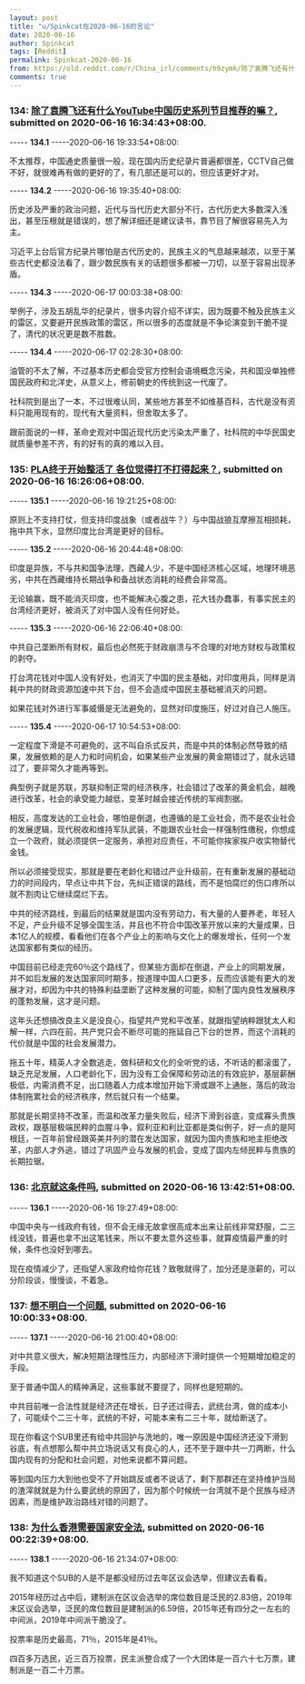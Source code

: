 ```yaml
---
layout: post
title: "u/Spinkcat在2020-06-16的言论"
date: 2020-06-16
author: Spinkcat
tags: [Reddit]
permalink: Spinkcat-2020-06-16
from: https://old.reddit.com/r/China_irl/comments/h9zymk/除了袁腾飞还有什么youtube中国历史系列节目推荐的嘛/
comments: true
---
```


### 134: [除了袁腾飞还有什么YouTube中国历史系列节目推荐的嘛？](https://old.reddit.com/r/China_irl/comments/h9zymk/除了袁腾飞还有什么youtube中国历史系列节目推荐的嘛/), submitted on 2020-06-16 16:34:43+08:00.

----- __134.1__ -----2020-06-16 19:33:54+08:00:

不太推荐，中国通史质量很一般，现在国内历史纪录片普遍都很差，CCTV自己做不好，就很难再有做的更好的了，有几部还是可以的，但应该更好才对。

----- __134.2__ -----2020-06-16 19:35:40+08:00:

历史涉及严重的政治问题，近代与当代历史大部分不行，古代历史大多数深入浅出，甚至压根就是错误的，想了解详细还是建议读书，靠节目了解很容易先入为主。

习近平上台后官方纪录片哪怕是古代历史的，民族主义的气息越来越浓，以至于某些古代史都没法看了，跟少数民族有关的话题很多都被一刀切，以至于容易出现矛盾。

----- __134.3__ -----2020-06-17 00:03:38+08:00:

举例子，涉及五胡乱华的纪录片，很多内容介绍不详实，因为既要不触及民族主义的雷区，又要避开民族政策的雷区，所以很多的态度就是不争论演变到干脆不提了，清代的状况更是数不胜数。

----- __134.4__ -----2020-06-17 02:28:30+08:00:

油管的不太了解，不过基本历史都会受官方控制会语境概念污染，共和国没单独修国民政府和北洋史，从意义上，修前朝史的传统到这一代废了。

社科院到是出了一本，不过很难认同，某些地方甚至不如维基百科，古代是没有资料只能用现有的，现代有大量资料，但舍取太多了。

跟前面说的一样，革命史观对中国近现代历史污染太严重了，社科院的中华民国史就质量参差不齐，有的好有的真的难以入目。

### 135: [PLA终于开始整活了 各位觉得打不打得起来？](https://old.reddit.com/r/China_irl/comments/h9zuc1/pla终于开始整活了_各位觉得打不打得起来/), submitted on 2020-06-16 16:26:06+08:00.

----- __135.1__ -----2020-06-16 19:21:25+08:00:

原则上不支持打仗，但支持印度战象（或者战牛？）与中国战狼互摩擦互相损耗，拖中共下水，显然印度比台湾是更好的目标。

----- __135.2__ -----2020-06-16 20:44:48+08:00:

印度是异族，不与共和国争法理，西藏人少，不是中国经济核心区域，地理环境恶劣，中共在西藏维持长期战争和备战状态消耗的经费会非常高。

无论输赢，既不能消灭印度，也不能解决心腹之患，花大钱办蠢事，有事实民主的台湾经济更好，被消灭了对中国人没有任何好处。

----- __135.3__ -----2020-06-16 22:06:40+08:00:

中共自己垄断所有财权，最后也必然死于财政崩溃与不合理的对地方财权与政策权的剥夺。

打台湾花钱对中国人没有好处，也消灭了中国的民主基础，对印度用兵，同样是消耗中共的财政资源加速中共下台，但不会造成中国民主基础被消灭的问题。

如果花钱对外进行军事威慑是无法避免的，显然对印度施压，好过对自己人施压。

----- __135.4__ -----2020-06-17 10:54:53+08:00:

一定程度下滑是不可避免的，这不叫自杀式反共，而是中共的体制必然导致的结果，发展依赖的是人力和时间机会，如果某些产业发展的黄金期错过了，就永远错过了，要非常久才能再等到。

典型例子就是苏联，苏联抑制正常的经济秩序，社会错过了改革的黄金机会，越晚进行改革，社会的承受能力越低，变革时越会接近传统的军阀割据。

相反，高度发达的工业社会，哪怕是倒退，也遵循的是工业社会，而不是农业社会的发展逻辑，现代税收和维持军队武装，不能跟农业社会一样强制性缴税，你想成立一个政府，就必须提供一定服务，承担对应责任，不可能你挨家挨户收实物替代金钱。

所以必须接受现实，那就是要在老龄化和错过产业升级前，在有重新发展的基础动力的时间段内，早点让中共下台，先纠正错误的路线，而不是怕腐烂的伤口疼所以就不割肉让它继续腐烂下去。

中共的经济路线，到最后的结果就是国内没有劳动力，有大量的人要养老，年轻人不足，产业升级不足够全国生活，并且也不符合中国改革开放以来的大量成果，日本1亿人的规模，看看他们在各个产业上的影响与文化上的爆发增长，任何一个发达国家都有类似的经历。

中国目前已经走完60％这个路线了，但某些方面却在倒退，产业上的同期发展，并不如后发展的发达国家同时期多，按道理中国人口更多，反而应该能有更大的发展才对，却因为中共的特殊利益垄断了这种发展的可能，抑制了国内良性发展秩序的蓬勃发展，这才是问题。

这年头还想搞改良主义是没良心，指望共产党和平改革，就跟指望纳粹跟犹太人和解一样，六四在前，共产党只会不断尽可能的拖延自己下台的世界，而这个消耗的代价就是中国的社会发展潜力。

拖五十年，精英人才全数逃走，做科研和文化的全听党的话，不听话的都滚蛋了，缺乏充足发展，人口老龄化下，因为没有工会保障和劳动法的有效庇护，基层薪酬极低，内需消费不足，出口随着人力成本增加开始下滑或跟不上通胀，落后的政治体制拖累社会的经济秩序，然后就只有一个结果。

那就是长期坚持不改革，而温和改革力量失败后，经济下滑到谷底，变成寡头贵族政权，跟基层极端民粹的血腥斗争，叙利亚和利比亚都是类似例子，好一点的是阿根廷，一百年前曾经跟英美并列的潜在发达国家，就因为国内贵族和地主拒绝改革，内部人才外逃，错过了巩固产业与发展的机会，变成了国内左倾民粹与贵族的长期拉锯。

### 136: [北京就这条件吗](https://old.reddit.com/r/China_irl/comments/h9xnk4/北京就这条件吗/), submitted on 2020-06-16 13:42:51+08:00.

----- __136.1__ -----2020-06-16 19:27:49+08:00:

中国中央与一线政府有钱，但不会无缘无故拿很高成本出来让前线非常舒服，二三线没钱，普遍也拿不出这笔钱来，所以不要太意外这些事，就算疫情最严重的时候，条件也没好到哪去。

现在疫情减少了，还指望人家政府给你花钱？致敬就得了，加分还是涨薪的，可以分阶段谈，慢慢谈，不着急。

### 137: [想不明白一个问题](https://old.reddit.com/r/China_irl/comments/h9u68s/想不明白一个问题/), submitted on 2020-06-16 10:00:33+08:00.

----- __137.1__ -----2020-06-16 21:00:40+08:00:

对中共意义很大，解决短期法理性压力，内部经济下滑时提供一个短期增加稳定的手段。

至于普通中国人的精神满足，这些事就不要提了，同样也是短期的。

中共目前唯一合法性就是经济还在增长，日子还过得去，武统台湾，做的成本小了，可能续个二三十年，武统的不好，可能本来有二三十年，就给断送了。

现在你看这个SUB里还有给中共回护与洗地的，唯一原因是中国经济还没下滑到谷底，有点想那么帮中共立场说话又有良心的人，还不至于跟中共一刀两断，什么国内现有的分配和社会问题，对他来说都不算问题。

等到国内压力大到他也受不了开始跳反或者不说话了，剩下那群还在坚持维护当局的渣滓就就是为什么要武统的原因了，因为那个时候统一台湾就不是个民族与经济因素，而是维护政治路线对错的问题了。

### 138: [为什么香港需要国家安全法](https://old.reddit.com/r/China_irl/comments/h9ji0r/为什么香港需要国家安全法/), submitted on 2020-06-16 00:22:39+08:00.

----- __138.1__ -----2020-06-16 21:34:07+08:00:

我不知道这个SUB的人是不是都没经历过去年区议会选举，但建议去看看。

2015年经历过占中后，建制派在区议会选举的席位数目是泛民的2.83倍，2019年末区议会选举，泛民的席位数目是建制派的6.59倍，2015年还有四分之一左右的中间派，2019年中间派干脆没了。

投票率是历史最高，71％，2015年是41％。

四百多万选民，近三百万投票，民主派整合成了一个大团体是一百六十七万票，建制派是一百二十万票。

